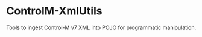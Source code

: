 ControlM-XmlUtils
=================

Tools to ingest Control-M v7 XML into POJO for programmatic manipulation.
